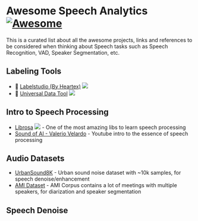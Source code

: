 # Awesome Speech Analytics [![Awesome](https://awesome.re/badge.svg)](https://awesome.re)

This is a curated list about all the awesome projects, links and references to be considered when thinking
about Speech tasks such as Speech Recognition, VAD, Speaker Segmentation, etc.

## Labeling Tools


  - :pencil: [Labelstudio (By Heartex)](https://github.com/heartexlabs/label-studio) ![](https://img.shields.io/github/stars/heartexlabs/label-studio.svg?style=social)
  - :notebook: [Universal Data Tool](https://github.com/UniversalDataTool/universal-data-tool) ![](https://img.shields.io/github/stars/UniversalDataTool/universal-data-tool.svg?style=social)

## Intro to Speech Processing

  - [Librosa](https://librosa.org/doc/latest/index.html) ![](https://img.shields.io/github/stars/librosa/librosa.svg?style=social) - One of the most amazing libs to learn speech processing
  - [Sound of AI - Valerio Velardo](https://www.youtube.com/channel/UCZPFjMe1uRSirmSpznqvJfQ) - Youtube intro to the essence of speech processing
  
## Audio Datasets

  - [UrbanSound8K](https://urbansounddataset.weebly.com/urbansound8k.html) - Urban sound noise dataset with ~10k samples, for speech denoise/enhancement
  - [AMI Dataset](http://groups.inf.ed.ac.uk/ami/corpus/) - AMI Corpus contains a lot of meetings with multiple speakers, for diarization and speaker segmentation
  
## Speech Denoise
